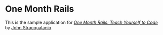 # One Month Rails
This is the sample application for 
[*One Month Rails: Teach Yourself to Code*](http://onemonthrails.com)
by [John Stracquatanio](jstracq88@gmail.com)
